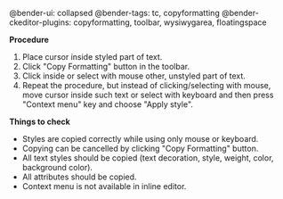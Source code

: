 @bender-ui: collapsed
@bender-tags: tc, copyformatting
@bender-ckeditor-plugins: copyformatting, toolbar, wysiwygarea, floatingspace

**Procedure**

1. Place cursor inside styled part of text.
2. Click "Copy Formatting" button in the toolbar.
3. Click inside or select with mouse other, unstyled part of text.
4. Repeat the procedure, but instead of clicking/selecting with mouse, move cursor inside such text or select with keyboard and then press "Context menu" key and choose "Apply style".

**Things to check**

* Styles are copied correctly while using only mouse or keyboard.
* Copying can be cancelled by clicking "Copy Formatting" button.
* All text styles should be copied (text decoration, style, weight, color, background color).
* All attributes should be copied.
* Context menu is not available in inline editor.
